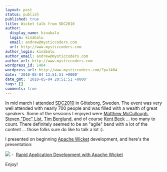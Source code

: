 ```yaml
---
layout: post
status: publish
published: true
title: Wicket talk from SDC2010
author:
  display_name: kinabalu
  login: kinabalu
  email: andrew@mysticcoders.com
  url: http://www.mysticcoders.com
author_login: kinabalu
author_email: andrew@mysticcoders.com
author_url: http://www.mysticcoders.com
wordpress_id: 1404
wordpress_url: http://www.mysticcoders.com/?p=1404
date: '2010-05-04 13:51:51 +0000'
date_gmt: '2010-05-04 20:51:51 +0000'
tags: []
comments: true
---
```

<p>In mid march I attended <a href="http://scandevconf.se" target="_blank">SDC2010</a> in G&ouml;teborg, Sweden.  The event was very well attended with nearly 700 people and was filled with a wealth of great speakers.  Some of the sessions I enjoyed were <a href="http://ambientideas.com/" target="_blank">Matthew McCullough</a>, <a href="http://www.stevenlist.com/" target="_blank">Steven "Doc" List</a>, <a href="http://www.augusttechgroup.com/" target="_blank">Tim Berglund</a>, and of course <a href="http://en.wikipedia.org/wiki/Kent_Beck" target="_blank">Kent Beck</a> ... too many to count.  There definitely seemed to be an "agile" bend with a lot of the content ... those folks sure do like to talk a lot :).</p>
<p>I presented on beginning <a href="http://wicket.apache.org" target="_blank">Apache Wicket</a> development, and here's the presentation:</p>
<p><a href="http://www.mysticcoders.com/wp-content/uploads/2010/05/Rapid-Application-Development-with-Apache-Wicket.pdf"><img src="http://www.mysticcoders.com/wp-includes/images/crystal/document.png" border="0" /></a>&nbsp;-&nbsp; <a href="<a href="http://www.mysticcoders.com/wp-content/uploads/2010/05/Rapid-Application-Development-with-Apache-Wicket.pdf">Rapid Application Development with Apache Wicket</a></p>
<p>Enjoy!</p>
